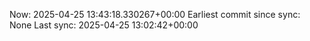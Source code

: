 Now: 2025-04-25 13:43:18.330267+00:00 Earliest commit since sync: None Last sync: 2025-04-25 13:02:42+00:00
